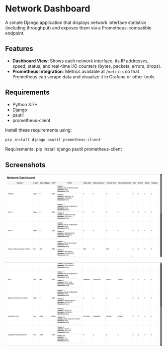 # Network Dashboard

A simple Django application that displays network interface statistics (including throughput) and exposes them via a Prometheus-compatible endpoint.

## Features

- **Dashboard View**: Shows each network interface, its IP addresses, speed, status, and real-time I/O counters (bytes, packets, errors, drops).
- **Prometheus Integration**: Metrics available at `/metrics` so that Prometheus can scrape data and visualize it in Grafana or other tools.

## Requirements

- Python 3.7+
- Django
- psutil
- prometheus-client

Install these requirements using:
```bash
pip install django psutil prometheus-client
```
Requirements:
pip install django psutil prometheus-client

## Screenshots

![Screenshot 01](https://github.com/gh0stinthemirr0r/Network-Adapter-Discovery/blob/main/screenshots/screenshot01.png)

![Screenshot 02](https://github.com/gh0stinthemirr0r/Network-Adapter-Discovery/blob/main/screenshots/screenshot02.png)

